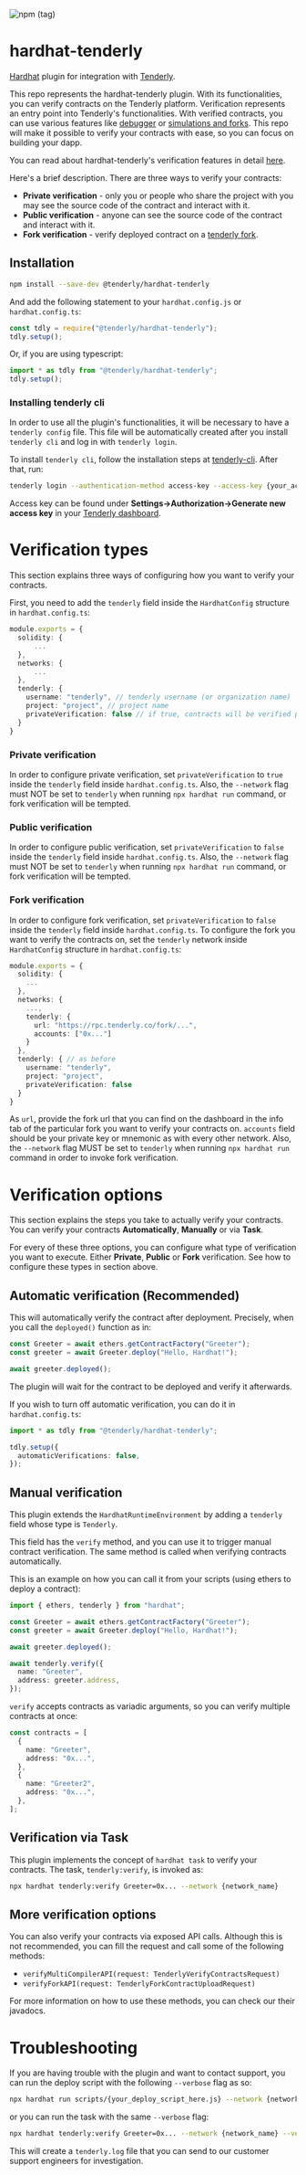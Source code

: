 ![npm (tag)](https://img.shields.io/npm/v/@tenderly/hardhat-tenderly/latest?color=23C197&labelColor=060e18&style=for-the-badge)

# hardhat-tenderly

[Hardhat](http://hardhat.org) plugin for integration with [Tenderly](https://tenderly.co).

This repo represents the hardhat-tenderly plugin. With its functionalities, you can verify contracts on the Tenderly platform.
Verification represents an entry point into Tenderly's functionalities. With verified contracts, you can use various features like [debugger](https://docs.tenderly.co/debugger/how-to-use-tenderly-debugger) or [simulations and forks](https://docs.tenderly.co/simulations-and-forks/how-to-simulate-a-transaction). 
This repo will make it possible to verify your contracts with ease, so you can focus on building your dapp.

You can read about hardhat-tenderly's verification features in detail [here](https://docs.tenderly.co/monitoring/smart-contract-verification/verifying-contracts-using-the-tenderly-hardhat-plugin).

Here's a brief description. There are three ways to verify your contracts: 
- <b>Private verification</b> - only you or people who share the project with you may see the source code of the contract and interact with it.
- <b>Public verification</b> - anyone can see the source code of the contract and interact with it.
- <b>Fork verification</b> - verify deployed contract on a [tenderly fork](https://docs.tenderly.co/simulations-and-forks/how-to-create-a-fork).

## Installation

```bash
npm install --save-dev @tenderly/hardhat-tenderly
```

And add the following statement to your `hardhat.config.js` or `hardhat.config.ts`:

```js
const tdly = require("@tenderly/hardhat-tenderly");
tdly.setup();
```

Or, if you are using typescript:

```ts
import * as tdly from "@tenderly/hardhat-tenderly";
tdly.setup();
```

### Installing tenderly cli

In order to use all the plugin's functionalities, it will be necessary to have a `tenderly config` file.
This file will be automatically created after you install `tenderly cli` and log in with `tenderly login`.

To install `tenderly cli`, follow the installation steps at [tenderly-cli](https://github.com/Tenderly/tenderly-cli). After that, run:

```bash
tenderly login --authentication-method access-key --access-key {your_access_key} --force
```

Access key can be found under <b>Settings->Authorization->Generate new access key</b> in your [Tenderly dashboard](https://dashboard.tenderly.co).


# Verification types
This section explains three ways of configuring how you want to verify your contracts. 

First, you need to add the `tenderly` field inside the `HardhatConfig` structure in `hardhat.config.ts`:
```ts
module.exports = {
  solidity: {
      ...
  },
  networks: {
      ...
  },
  tenderly: {
    username: "tenderly", // tenderly username (or organization name)
    project: "project", // project name
    privateVerification: false // if true, contracts will be verified privately, if false, contracts will be verified publicly
  }
}
```

### Private verification
In order to configure private verification, set `privateVerification` to `true` inside the `tenderly` field inside `hardhat.config.ts`. 
Also, the `--network` flag must NOT be set to `tenderly` when running `npx hardhat run` command, or fork verification will be tempted. 
### Public verification
In order to configure public verification, set `privateVerification` to `false` inside the `tenderly` field inside `hardhat.config.ts`.
Also, the `--network` flag must NOT be set to `tenderly` when running `npx hardhat run` command, or fork verification will be tempted. 
### Fork verification
In order to configure fork verification, set `privateVerification` to `false` inside the `tenderly` field inside `hardhat.config.ts`.
To configure the fork you want to verify the contracts on, set the `tenderly` network inside `HardhatConfig` structure in `hardhat.config.ts`:
```ts
module.exports = {
  solidity: {
    ...
  },
  networks: {
    ...,
    tenderly: {
      url: "https://rpc.tenderly.co/fork/...",
      accounts: ["0x..."]
    }
  },
  tenderly: { // as before
    username: "tenderly",
    project: "project",
    privateVerification: false
  }
}
```
As `url`, provide the fork url that you can find on the dashboard in the info tab of the particular fork you want to verify your contracts on.
`accounts` field should be your private key or mnemonic as with every other network.
Also, the `--network` flag MUST be set to `tenderly` when running `npx hardhat run` command in order to invoke fork verification.

# Verification options
This section explains the steps you take to actually verify your contracts.
You can verify your contracts <b>Automatically</b>, <b>Manually</b> or via <b>Task</b>.

For every of these three options, you can configure what type of verification you want to execute. Either <b>Private</b>, <b>Public</b> or <b>Fork</b> verification. See how to configure these types in <Verification types> section above.

## Automatic verification (Recommended)
This will automatically verify the contract after deployment. Precisely, when you call the `deployed()` function as in:
```typescript
const Greeter = await ethers.getContractFactory("Greeter");
const greeter = await Greeter.deploy("Hello, Hardhat!");

await greeter.deployed();
```
The plugin will wait for the contract to be deployed and verify it afterwards.

If you wish to turn off automatic verification, you can do it in `hardhat.config.ts`:

```typescript
import * as tdly from "@tenderly/hardhat-tenderly";

tdly.setup({
  automaticVerifications: false,
});
```

## Manual verification
This plugin extends the `HardhatRuntimeEnvironment` by adding a `tenderly` field whose type is `Tenderly`.

This field has the `verify` method, and you can use it to trigger manual contract verification.
The same method is called when verifying contracts automatically.

This is an example on how you can call it from your scripts (using ethers to deploy a contract):

```ts
import { ethers, tenderly } from "hardhat";

const Greeter = await ethers.getContractFactory("Greeter");
const greeter = await Greeter.deploy("Hello, Hardhat!");

await greeter.deployed();

await tenderly.verify({
  name: "Greeter",
  address: greeter.address,
});
```

`verify` accepts contracts as variadic arguments, so you can verify multiple contracts at once:

```ts
const contracts = [
  {
    name: "Greeter",
    address: "0x...",
  },
  {
    name: "Greeter2",
    address: "0x...",
  },
];
```

## Verification via Task
This plugin implements the concept of `hardhat task` to verify your contracts.
The task, `tenderly:verify`, is invoked as:
```bash
npx hardhat tenderly:verify Greeter=0x... --network {network_name}
```

## More verification options
You can also verify your contracts via exposed API calls. Although this is not recommended, you can fill the request and call some of the following methods:
- `verifyMultiCompilerAPI(request: TenderlyVerifyContractsRequest)`
- `verifyForkAPI(request: TenderlyForkContractUploadRequest)`

For more information on how to use these methods, you can check our their javadocs.

# Troubleshooting
If you are having trouble with the plugin and want to contact support, you can run the deploy script with the following ```--verbose``` flag as so:
```bash
npx hardhat run scripts/{your_deploy_script_here.js} --network {network_name} --verbose > tenderly.log 2>&1
```
or you can run the task with the same `--verbose` flag:
```bash
npx hardhat tenderly:verify Greeter=0x... --network {network_name} --verbose > tenderly.log 2>&1
```
This will create a ```tenderly.log``` file that you can send to our customer support engineers for investigation.

